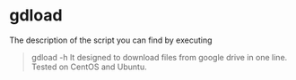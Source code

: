 # gdload
The description of the script you can find by executing
> gdload -h
It designed to download files from google drive in one line.
Tested on CentOS and Ubuntu.
